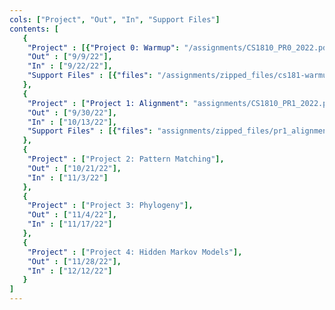 ```yaml
---
cols: ["Project", "Out", "In", "Support Files"]
contents: [
   {
    "Project" : [{"Project 0: Warmup": "/assignments/CS1810_PR0_2022.pdf"}],
    "Out" : ["9/9/22"],
    "In" : ["9/22/22"],
    "Support Files" : [{"files": "/assignments/zipped_files/cs181-warmup-2022.zip"}]
   },
   {
    "Project" : ["Project 1: Alignment": "assignments/CS1810_PR1_2022.pdf"],
    "Out" : ["9/30/22"],
    "In" : ["10/13/22"],
    "Support Files" : [{"files": "assignments/zipped_files/pr1_alignment.zip"}]
   },
   {
    "Project" : ["Project 2: Pattern Matching"],
    "Out" : ["10/21/22"],
    "In" : ["11/3/22"]
   },
   {
    "Project" : ["Project 3: Phylogeny"],
    "Out" : ["11/4/22"],
    "In" : ["11/17/22"]
   },
   {
    "Project" : ["Project 4: Hidden Markov Models"],
    "Out" : ["11/28/22"],
    "In" : ["12/12/22"]
   }
]
---
```

<!-- the link format: {"Project 1: Alignment": "https://google.com"} -->